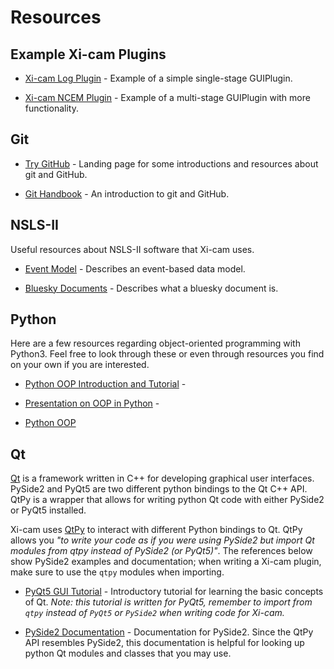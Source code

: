 # Resources

## Example Xi-cam Plugins

* [Xi-cam Log Plugin](https://github.com/synchrotrons/Xi-cam.plugins.Log) -
Example of a simple single-stage GUIPlugin.

* [Xi-cam NCEM Plugin](https://github.com/synchrotrons/Xi-cam.NCEM) -
Example of a multi-stage GUIPlugin with more functionality.

## Git

* [Try GitHub](https://try.github.io/) -
Landing page for some introductions and resources about git and GitHub.

* [Git Handbook](https://guides.github.com/introduction/git-handbook/) -
An introduction to git and GitHub.

## NSLS-II

Useful resources about NSLS-II software that Xi-cam uses.

* [Event Model](https://nsls-ii.github.io/architecture-overview.html) -
Describes an event-based data model.

* [Bluesky Documents](https://nsls-ii.github.io/bluesky/documents.html) -
Describes what a bluesky document is. 

## Python

Here are a few resources regarding object-oriented programming with Python3. Feel free to
look through these or even through resources you find on your own if you are interested.

* [Python OOP Introduction and Tutorial](https://realpython.com/python3-object-oriented-programming/) -

* [Presentation on OOP in Python](https://www.cs.colorado.edu/~kena/classes/5448/f12/presentation-materials/li.pdf) -

* [Python OOP](https://www.python-course.eu/python3_object_oriented_programming.php)

## Qt

[Qt](https://www.qt.io/what-is-qt/?utm_campaign=Navigation%202019&utm_source=megamenu) 
is a framework written in C++ for developing graphical user interfaces. 
PySide2 and PyQt5 are two different python bindings to the Qt C++ API. 
QtPy is a wrapper that allows for writing python Qt code with either PySide2 or PyQt5 installed.

Xi-cam uses [QtPy](https://pypi.org/project/QtPy/) to interact with different Python bindings to Qt.
QtPy allows you *"to write your code as if you were using PySide2 but import Qt modules from qtpy instead of PySide2 
(or PyQt5)"*. 
The references below show PySide2 examples and documentation; when writing a Xi-cam
plugin, make sure to use the `qtpy` modules when importing.

* [PyQt5 GUI Tutorial](https://build-system.fman.io/pyqt5-tutorial) - Introductory tutorial for learning the basic
concepts of Qt. *Note: this tutorial is written for PyQt5, remember to import from `qtpy` instead of `PyQt5` or 
`PySide2` when writing code for Xi-cam.*

* [PySide2 Documentation](https://pyside.github.io/docs/pyside/) - Documentation for PySide2. Since the QtPy API
resembles PySide2, this documentation is helpful for looking up python Qt modules and classes that you may use.

